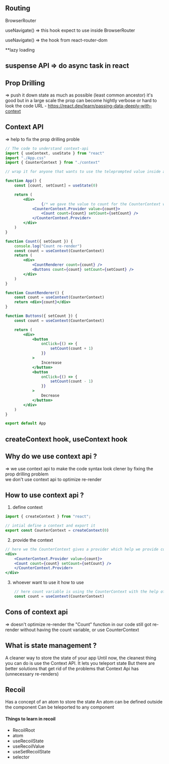 ## Routing
BrowserRouter

useNavigate() => this hook expect to use inside BrowserRouter

useNavigate() => the hook from react-router-dom

**lazy loading 

## suspense API => do async task in react

## Prop Drilling
=> push it down state as much as possible (least common ancestor)
    it's good but in a large scale the prop can become hightly verbose or hard to look the code
    URL - https://react.dev/learn/passing-data-deeply-with-context

## Context API
=> help to fix the prop drilling proble
```jsx
// The code to understand context-api
import { useContext, useState } from "react"
import "./App.css"
import { CounterContext } from "./context"

// wrap it for anyone that wants to use the teleprompted value inside a provider

function App() {
    const [count, setCount] = useState(0)

    return (
        <div>
                {/* we gave the value to count for the CounterContext which will get used further */}
            <CounterContext.Provider value={count}>
                <Count count={count} setCount={setCount} />
            </CounterContext.Provider>
        </div>
    )
}

function Count({ setCount }) {
    console.log("Count re-render")
    const count = useContext(CounterContext)
    return (
        <div>
            <CountRenderer count={count} />
            <Buttons count={count} setCount={setCount} />
        </div>
    )
}

function CountRenderer() {
    const count = useContext(CounterContext)
    return <div>{count}</div>
}

function Buttons({ setCount }) {
    const count = useContext(CounterContext)

    return (
        <div>
            <button
                onClick={() => {
                    setCount(count + 1)
                }}
            >
                Incerease
            </button>
            <button
                onClick={() => {
                    setCount(count - 1)
                }}
            >
                Decrease
            </button>
        </div>
    )
}

export default App
```

## createContext hook, useContext hook

## Why do we use context api ?
=> we use context api to make the code syntax look clener by fixing the prop drilling problem   
we don't use context api to optimize re-render   

## How to use context api ?
1. define context
```jsx
import { createContext } from "react";

// intial define a context and export it
export const CounterContext = createContext(0)
```

2. provide the context

```jsx 
// here we the CounterContext gives a provider which help we provide context without using prop drilling
<div>
    <CounterContext.Provider value={count}>
    <Count count={count} setCount={setCount} />
    </CounterContext.Provider>
</div>
```


3. whoever want to use it how to use
```jsx
    // here count variable is using the CounterContext with the help of useContext hoook
    const count = useContext(CounterContext)
```


## Cons of context api
=> doesn't optimize re-render the "Count" function in our code still got re-render without having the count variable, or use CounterContext

## What is state management ?
A cleaner way to store the state of your app 
Until now, the cleanest thing you can do is use the Context API. 
It lets you teleport state 
But there are better solutions that get rid of the problems that Context Api has 
(unnecessary re-renders)



## Recoil
Has a concept of an atom to store 
the state 
An atom can be defined outside the 
component 
Can be teleported to any component

#### Things to learn in recoil  
- RecoilRoot 
- atom 
- useRecoilState 
- useRecoilValue 
- useSetRecoilState 
- selector